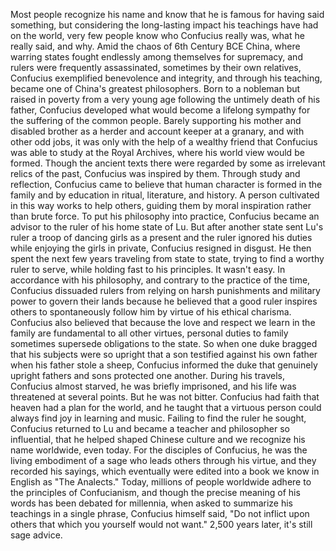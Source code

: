 
Most people recognize his name
and know that he is famous 
for having said something,
but considering the long-lasting impact
his teachings have had on the world,
very few people know 
who Confucius really was,
what he really said,
and why.
Amid the chaos of 6th Century BCE China,
where warring states fought 
endlessly among themselves for supremacy,
and rulers were frequently assassinated,
sometimes by their own relatives,
Confucius exemplified benevolence
and integrity,
and through his teaching,
became one of China&#39;s 
greatest philosophers.
Born to a nobleman but raised in poverty
from a very young age
following the untimely 
death of his father,
Confucius developed what would become
a lifelong sympathy
for the suffering of the common people.
Barely supporting his mother
and disabled brother
as a herder 
and account keeper at a granary,
and with other odd jobs,
it was only with 
the help of a wealthy friend
that Confucius was able 
to study at the Royal Archives,
where his world view would be formed.
Though the ancient texts there
were regarded by some
as irrelevant relics of the past,
Confucius was inspired by them.
Through study and reflection,
Confucius came to believe that 
human character is formed in the family
and by education in ritual, 
literature, and history.
A person cultivated in this way
works to help others,
guiding them by moral inspiration
rather than brute force.
To put his philosophy into practice,
Confucius became an advisor to the ruler
of his home state of Lu.
But after another state sent Lu&#39;s ruler
a troop of dancing girls as a present
and the ruler ignored his duties
while enjoying the girls in private,
Confucius resigned in disgust.
He then spent the next few years
traveling from state to state,
trying to find a worthy ruler to serve,
while holding fast to his principles.
It wasn&#39;t easy.
In accordance with his philosophy,
and contrary to the practice of the time,
Confucius dissuaded rulers from relying
on harsh punishments and military power
to govern their lands
because he believed that a good ruler
inspires others 
to spontaneously follow him
by virtue of his ethical charisma.
Confucius also believed
that because the love and respect
we learn in the family
are fundamental to all other virtues,
personal duties to family sometimes
supersede obligations to the state.
So when one duke bragged 
that his subjects were so upright
that a son testified 
against his own father
when his father stole a sheep,
Confucius informed the duke
that genuinely upright fathers 
and sons protected one another.
During his travels, 
Confucius almost starved,
he was briefly imprisoned,
and his life was threatened 
at several points.
But he was not bitter.
Confucius had faith that heaven
had a plan for the world,
and he taught that a virtuous person
could always find joy 
in learning and music.
Failing to find the ruler he sought,
Confucius returned to Lu
and became a teacher and philosopher
so influential,
that he helped shaped Chinese culture
and we recognize his name worldwide, 
even today.
For the disciples of Confucius,
he was the living embodiment of a sage
who leads others through his virtue,
and they recorded his sayings,
which eventually were edited into a book
we know in English as &quot;The Analects.&quot;
Today, millions of people worldwide adhere
to the principles of Confucianism,
and though the precise meaning of 
his words has been debated for millennia,
when asked to summarize 
his teachings in a single phrase,
Confucius himself said,
&quot;Do not inflict upon others 
that which you yourself would not want.&quot;
2,500 years later, it&#39;s still sage advice.
